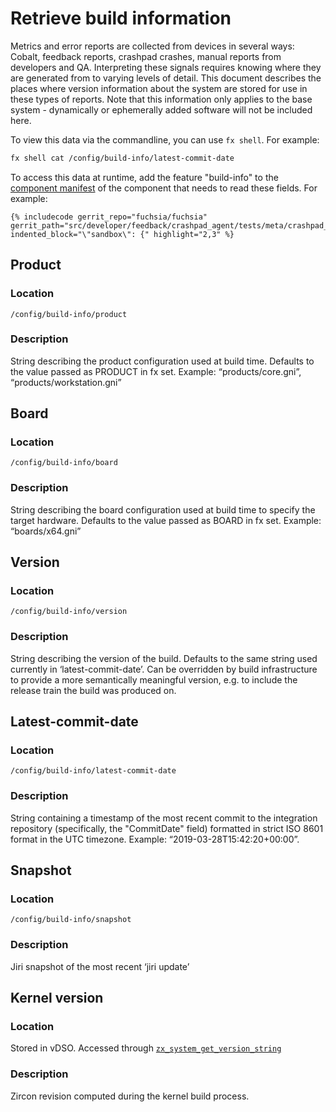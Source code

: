 # Retrieve build information

Metrics and error reports are collected from devices in several ways:
Cobalt, feedback reports, crashpad crashes, manual reports from developers
and QA.  Interpreting these signals requires knowing where they are generated
from to varying levels of detail.  This document describes the places where
version information about the system are stored for use in these types of
reports.  Note that this information only applies to the base system -
dynamically or ephemerally added software will not be included here.


To view this data via the commandline, you can use `fx shell`. For example:

```sh
fx shell cat /config/build-info/latest-commit-date
```

To access this data at runtime, add the feature "build-info" to the
[component manifest][component-manifest] of the component that needs to
read these fields.  For example:

```
{% includecode gerrit_repo="fuchsia/fuchsia" gerrit_path="src/developer/feedback/crashpad_agent/tests/meta/crashpad_agent_unittest.cmx" indented_block="\"sandbox\": {" highlight="2,3" %}
```


## Product
### Location
`/config/build-info/product`

### Description
String describing the product configuration used at build time.  Defaults to the value passed as PRODUCT in fx set.
Example: “products/core.gni”, “products/workstation.gni”

## Board
### Location
`/config/build-info/board`

### Description
String describing the board configuration used at build time to specify the target hardware.  Defaults to the value passed as BOARD in fx set.
Example: “boards/x64.gni”

## Version
### Location
`/config/build-info/version`

### Description
String describing the version of the build.  Defaults to the same string used currently in ‘latest-commit-date’.  Can be overridden by build infrastructure to provide a more semantically meaningful version, e.g. to include the release train the build was produced on.

## Latest-commit-date
### Location
`/config/build-info/latest-commit-date`

### Description
String containing a timestamp of the most recent commit to the integration repository (specifically, the "CommitDate" field) formatted in strict ISO 8601 format in the UTC timezone.  Example: “2019-03-28T15:42:20+00:00”.

## Snapshot
### Location
`/config/build-info/snapshot`

### Description
Jiri snapshot of the most recent ‘jiri update’

## Kernel version

### Location
Stored in vDSO.  Accessed through [`zx_system_get_version_string`]( /docs/reference/syscalls/system_get_version_string.md)

### Description
Zircon revision computed during the kernel build process.

[component-manifest]: /docs/concepts/storage/component_manifest.md
